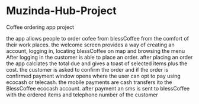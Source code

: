 # Muzinda-Hub-Project
Coffee ordering app project

the app allows people to order cofee from blessCoffee from the comfort of their work places.
the welcome screen provides a way of creating an account, logging in, locating blessCoffee on map and browsing the menu
After logging in the customer is able to place an order. after placing an order the app calclates the total due and 
gives a toast of selected items plus the cost. the customer is asked to confirm the order and if the order is confirmed payment 
window  opens where the user can opt to pay using ecocash or telecash. the mobile payments are cash transfers ito the 
BlessCoffee ecocash account. after payment an sms is sent to blessCoffee with the ordered items and telephone number of the 
customer
